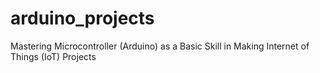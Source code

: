 # arduino_projects
Mastering Microcontroller (Arduino) as a Basic Skill in Making Internet of Things (IoT) Projects
